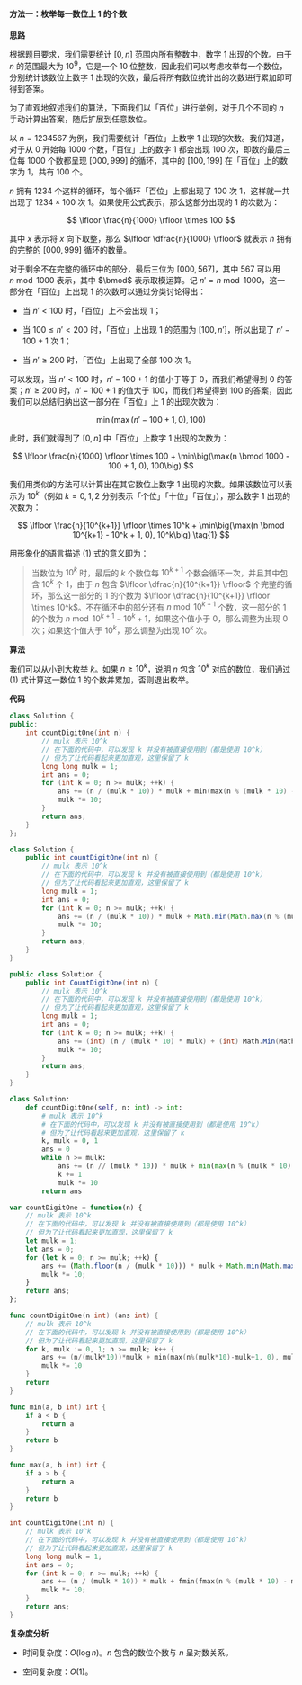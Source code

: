 #### 方法一：枚举每一数位上 $1$ 的个数

**思路**

根据题目要求，我们需要统计 $[0, n]$ 范围内所有整数中，数字 $1$ 出现的个数。由于 $n$ 的范围最大为 $10^9$，它是一个 $10$ 位整数，因此我们可以考虑枚举每一个数位，分别统计该数位上数字 $1$ 出现的次数，最后将所有数位统计出的次数进行累加即可得到答案。

为了直观地叙述我们的算法，下面我们以「百位」进行举例，对于几个不同的 $n$ 手动计算出答案，随后扩展到任意数位。

以 $n = 1234567$ 为例，我们需要统计「百位」上数字 $1$ 出现的次数。我们知道，对于从 $0$ 开始每 $1000$ 个数，「百位」上的数字 $1$ 都会出现 $100$ 次，即数的最后三位每 $1000$ 个数都呈现 $[000, 999]$ 的循环，其中的 $[100, 199]$ 在「百位」上的数字为 $1$，共有 $100$ 个。

$n$ 拥有 $1234$ 个这样的循环，每个循环「百位」上都出现了 $100$ 次 $1$，这样就一共出现了 $1234 \times 100$ 次 $1$。如果使用公式表示，那么这部分出现的 $1$ 的次数为：

$$
\lfloor \frac{n}{1000} \rfloor \times 100
$$

其中 $x$ 表示将 $x$ 向下取整，那么 $\lfloor \dfrac{n}{1000} \rfloor$ 就表示 $n$ 拥有的完整的 $[000, 999]$ 循环的数量。

对于剩余不在完整的循环中的部分，最后三位为 $[000, 567]$，其中 $567$ 可以用 $n \bmod 1000$ 表示，其中 $\bmod$ 表示取模运算。记 $n' = n \bmod 1000$，这一部分在「百位」上出现 $1$ 的次数可以通过分类讨论得出：

- 当 $n' < 100$ 时，「百位」上不会出现 $1$；

- 当 $100 \leq n' < 200$ 时，「百位」上出现 $1$ 的范围为 $[100, n']$，所以出现了 $n' - 100 + 1$ 次 $1$；

- 当 $n' \geq 200$ 时，「百位」上出现了全部 $100$ 次 $1$。

可以发现，当 $n' < 100$ 时，$n' - 100 + 1$ 的值小于等于 $0$，而我们希望得到 $0$ 的答案；$n' \geq 200$ 时，$n' - 100 + 1$ 的值大于 $100$，而我们希望得到 $100$ 的答案，因此我们可以总结归纳出这一部分在「百位」上 $1$ 的出现次数为：

$$
\min\big(\max(n' - 100 + 1, 0), 100\big)
$$

此时，我们就得到了 $[0, n]$ 中「百位」上数字 $1$ 出现的次数为：

$$
\lfloor \frac{n}{1000} \rfloor \times 100 + \min\big(\max(n \bmod 1000 - 100 + 1, 0), 100\big)
$$

我们用类似的方法可以计算出在其它数位上数字 $1$ 出现的次数。如果该数位可以表示为 $10^k$（例如 $k=0, 1, 2$ 分别表示「个位」「十位」「百位」），那么数字 $1$ 出现的次数为：

$$
\lfloor \frac{n}{10^{k+1}} \rfloor \times 10^k + \min\big(\max(n \bmod 10^{k+1} - 10^k + 1, 0), 10^k\big) \tag{1}
$$

用形象化的语言描述 $(1)$ 式的意义即为：

> 当数位为 $10^k$ 时，最后的 $k$ 个数位每 $10^{k+1}$ 个数会循环一次，并且其中包含 $10^k$ 个 $1$，由于 $n$ 包含 $\lfloor \dfrac{n}{10^{k+1}} \rfloor$ 个完整的循环，那么这一部分的 $1$ 的个数为 $\lfloor \dfrac{n}{10^{k+1}} \rfloor \times 10^k$。不在循环中的部分还有 $n \bmod 10^{k+1}$ 个数，这一部分的 $1$ 的个数为 $n \bmod 10^{k+1} - 10^k + 1$，如果这个值小于 $0$，那么调整为出现 $0$ 次；如果这个值大于 $10^k$，那么调整为出现 $10^k$ 次。

**算法**

我们可以从小到大枚举 $k$。如果 $n \geq 10^k$，说明 $n$ 包含 $10^k$ 对应的数位，我们通过 $(1)$ 式计算这一数位 $1$ 的个数并累加，否则退出枚举。

**代码**

```C++ [sol1-C++]
class Solution {
public:
    int countDigitOne(int n) {
        // mulk 表示 10^k
        // 在下面的代码中，可以发现 k 并没有被直接使用到（都是使用 10^k）
        // 但为了让代码看起来更加直观，这里保留了 k
        long long mulk = 1;
        int ans = 0;
        for (int k = 0; n >= mulk; ++k) {
            ans += (n / (mulk * 10)) * mulk + min(max(n % (mulk * 10) - mulk + 1, 0LL), mulk);
            mulk *= 10;
        }
        return ans;
    }
};
```

```Java [sol1-Java]
class Solution {
    public int countDigitOne(int n) {
        // mulk 表示 10^k
        // 在下面的代码中，可以发现 k 并没有被直接使用到（都是使用 10^k）
        // 但为了让代码看起来更加直观，这里保留了 k
        long mulk = 1;
        int ans = 0;
        for (int k = 0; n >= mulk; ++k) {
            ans += (n / (mulk * 10)) * mulk + Math.min(Math.max(n % (mulk * 10) - mulk + 1, 0), mulk);
            mulk *= 10;
        }
        return ans;
    }
}
```

```C# [sol1-C#]
public class Solution {
    public int CountDigitOne(int n) {
        // mulk 表示 10^k
        // 在下面的代码中，可以发现 k 并没有被直接使用到（都是使用 10^k）
        // 但为了让代码看起来更加直观，这里保留了 k
        long mulk = 1;
        int ans = 0;
        for (int k = 0; n >= mulk; ++k) {
            ans += (int) (n / (mulk * 10) * mulk) + (int) Math.Min(Math.Max(n % (mulk * 10) - mulk + 1, 0), mulk);
            mulk *= 10;
        }
        return ans;
    }
}
```

```Python [sol1-Python3]
class Solution:
    def countDigitOne(self, n: int) -> int:
        # mulk 表示 10^k
        # 在下面的代码中，可以发现 k 并没有被直接使用到（都是使用 10^k）
        # 但为了让代码看起来更加直观，这里保留了 k
        k, mulk = 0, 1
        ans = 0
        while n >= mulk:
            ans += (n // (mulk * 10)) * mulk + min(max(n % (mulk * 10) - mulk + 1, 0), mulk)
            k += 1
            mulk *= 10
        return ans
```

```JavaScript [sol1-JavaScript]
var countDigitOne = function(n) {
    // mulk 表示 10^k
    // 在下面的代码中，可以发现 k 并没有被直接使用到（都是使用 10^k）
    // 但为了让代码看起来更加直观，这里保留了 k
    let mulk = 1;
    let ans = 0;
    for (let k = 0; n >= mulk; ++k) {
        ans += (Math.floor(n / (mulk * 10))) * mulk + Math.min(Math.max(n % (mulk * 10) - mulk + 1, 0), mulk);
        mulk *= 10;
    }
    return ans;
};
```

```go [sol1-Golang]
func countDigitOne(n int) (ans int) {
    // mulk 表示 10^k
    // 在下面的代码中，可以发现 k 并没有被直接使用到（都是使用 10^k）
    // 但为了让代码看起来更加直观，这里保留了 k
    for k, mulk := 0, 1; n >= mulk; k++ {
        ans += (n/(mulk*10))*mulk + min(max(n%(mulk*10)-mulk+1, 0), mulk)
        mulk *= 10
    }
    return
}

func min(a, b int) int {
    if a < b {
        return a
    }
    return b
}

func max(a, b int) int {
    if a > b {
        return a
    }
    return b
}
```

```C [sol1-C]
int countDigitOne(int n) {
    // mulk 表示 10^k
    // 在下面的代码中，可以发现 k 并没有被直接使用到（都是使用 10^k）
    // 但为了让代码看起来更加直观，这里保留了 k
    long long mulk = 1;
    int ans = 0;
    for (int k = 0; n >= mulk; ++k) {
        ans += (n / (mulk * 10)) * mulk + fmin(fmax(n % (mulk * 10) - mulk + 1, 0LL), mulk);
        mulk *= 10;
    }
    return ans;
}
```

**复杂度分析**

- 时间复杂度：$O(\log n)$。$n$ 包含的数位个数与 $n$ 呈对数关系。

- 空间复杂度：$O(1)$。